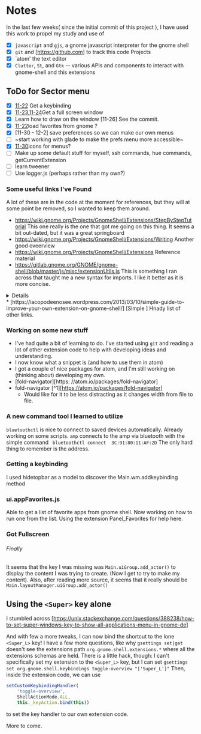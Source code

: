 # Notes

In the last few weeks( since the initial commit of this project ), I have used this work to propel my study and use of
- [x] `javascript` and `gjs`, a gnome javascript interpreter for the gnome shell
- [x] `git` and [https://github.com] to track this code Projects
- [x] `atom' the text editor
- [x] `Clutter`, `St`, and `Gtk` -- various APIs and components to interact with gnome-shell and this extensions
## ToDo for Sector menu
- [x] [11-22](#getting-a-keybinding) Get a keybinding
- [X] [11-23,11-24](#got-fullscreen)Get a full screen window
- [X] Learn how to draw on the window [11-26] See the commit.
- [x] [11-22](ui.appFavorites.js)load favorites from gnome ?
- [X] [11-30 - 12-2] save preferences so we can make our own menus
- [ ] ~start working with glade to make the prefs menu more accessible~
- [X] [11-30](sortof)icons for menus?
- [ ] Make up some default stuff for myself, ssh commands, hue commands, getCurrentExtension
- [ ] learn tweener
- [ ] Use logger.js (perhaps rather than my own?)

### Some useful links I've Found
A lot of these are in the code at the moment for references, but they will at some point be removed, so I wanted to keep them around.
* https://wiki.gnome.org/Projects/GnomeShell/Extensions/StepByStepTutorial This one really is the one that got me going on this thing. It seems a bit out-dated, but it was a great springboard
* https://wiki.gnome.org/Projects/GnomeShell/Extensions/Writing Another good oveerview
* https://wiki.gnome.org/Projects/GnomeShell/Extensions Reference material
* https://gitlab.gnome.org/GNOME/gnome-shell/blob/master/js/misc/extensionUtils.js This is something I ran across that taught me a new syntax for imports. I like it better as it is more concise.
<details>
```JavaScript
const { Gio, GLib } = imports.gi;
```
vs.
```JavaScript
const Gio =  imports.gi.Gio;
const GLib = imports.gi.GLib;
```
</details>
* [https://iacopodeenosee.wordpress.com/2013/03/10/simple-guide-to-improve-your-own-extension-on-gnome-shell/] [Simple ] Hnady list of other links.

### Working on some new stuff
- I've had quite a bit of learning to do. I've started using `git` and reading a lot of other extension code to help with developing ideas and understanding.
- I now know what a snippet is (and how to use them in atom)
- I got a couple of nice packages for atom, and I'm still working on (thinking about) developing my own.
- [fold-navigator][https:   //atom.io/packages/fold-navigator]
- fold-navigator [^1][https://atom.io/packages/fold-navigator]
    - Would like for it to be less distracting as it changes width from file to file.

### A new command tool I learned to utilize
`bluetoothctl` is nice to connect to saved devices automatically. Already working on some scripts.
`amp` connects to the amp via bluetooth with the simple command `
bluetoothctl connect  3C:91:80:11:AF:2D` The only hard thing to remember is the address.



### Getting a keybinding
I used hidetopbar as a model to discover the Main.wm.addkeybinding method

### ui.appFavorites.js
Able to get a list of favorite apps from gnome shell. Now working on how to run one from the list. Using the extension Panel_Favorites for help here.

### Got Fullscreen
###### Finally
It seems that the key I was missing was `Main.uiGroup.add_actor()` to display the content I was trying to create. (Now I get to try to make my content). Also, after reading more source, it seems that it really should be `Main.layoutManager.uiGroup.add_actor()`


## Using the `<Super>` key alone
I stumbled across [https://unix.stackexchange.com/questions/388238/how-to-set-super-windows-key-to-show-all-applications-menu-in-gnome-de]

And with few a more tweaks, I can now bind the shortcut to the lone `<Super_L>` key! I have a few more questions, like why `gsettings set|get ` doesn't see the extensions path `org.gnome.shell.extensions.*` where all the extensions schemas are held. There is a little hack, though:  I can't specifically set my extension to the `<Super_L>` key, but I can set
``` gsettings set org.gnome.shell.keybindings toggle-overview "['Super_L']" ```
Then, inside the extension code, we can use
```js
setCustomKeybindingHandler(
    'toggle-overview',
    ShellActionMode.ALL,
    this._keyAction.bind(this))
```
to set the key handler to our own extension code.

More to come.
